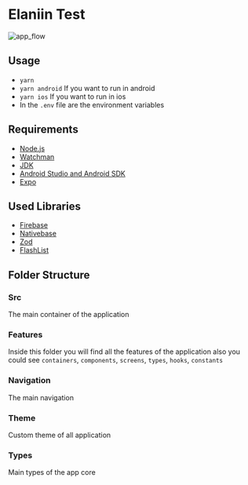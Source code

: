 # Elaniin Test

![app_flow](https://user-images.githubusercontent.com/29387286/200910377-c24d0f7f-b473-4ae9-97cb-9a4ec231b635.gif)

## Usage

- `yarn`
- `yarn android` If you want to run in android
- `yarn ios` If you want to run in ios
- In the `.env` file are the environment variables

## Requirements

- [Node.js](https://nodejs.org)
- [Watchman](https://facebook.github.io/watchman)
- [JDK](https://www.oracle.com/java/technologies/javase-jdk11-downloads.html)
- [Android Studio and Android SDK](https://developer.android.com/studio)
- [Expo](https://expo.dev/)

## Used Libraries

- [Firebase](https://firebase.google.com/)
- [Nativebase](https://nativebase.io/)
- [Zod](https://zod.dev/)
- [FlashList](https://shopify.github.io/flash-list/docs)

## Folder Structure

### Src

The main container of the application

### Features

Inside this folder you will find all the features of the application also you could see `containers`, `components`, `screens`, `types`, `hooks`, `constants`

### Navigation

The main navigation

### Theme

Custom theme of all application

### Types

Main types of the app core
